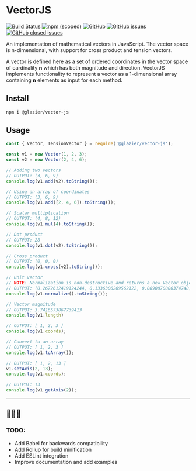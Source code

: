 # VectorJS

[![Build Status](https://travis-ci.org/spikeburton/vector-js.svg?branch=master)](https://travis-ci.org/spikeburton/vector-js)
[![npm (scoped)](https://img.shields.io/npm/v/@glazier/vector-js)](https://www.npmjs.com/package/@glazier/vector-js)
[![GitHub](https://img.shields.io/github/license/spikeburton/vector-js?color=blue)](https://github.com/spikeburton/vector-js/blob/master/LICENSE.md)
[![GitHub issues](https://img.shields.io/github/issues/spikeburton/vector-js)](https://github.com/spikeburton/vector-js/issues)
[![GitHub closed issues](https://img.shields.io/github/issues-closed/spikeburton/vector-js)](https://github.com/spikeburton/vector-js/issues?q=is%3Aissue+is%3Aclosed)

An implementation of mathematical vectors in JavaScript. The vector space is n-dimensional, with support for cross product and tension vectors.

A vector is defined here as a set of ordered coordinates in the vector space of cardinality **n** which has both magnitude and direction. VectorJS implements functionality to represent a vector as a 1-dimensional array containing **n** elements as input for each method.

## Install

```sh
npm i @glazier/vector-js
```

## Usage

```js
const { Vector, TensionVector } = require('@glazier/vector-js');

const v1 = new Vector(1, 2, 3);
const v2 = new Vector(2, 4, 6);

// Adding two vectors
// OUTPUT: (3, 6, 9)
console.log(v1.add(v2).toString());

// Using an array of coordinates
// OUTPUT: (3, 6, 9)
console.log(v1.add([2, 4, 6]).toString());

// Scalar multiplication
// OUTPUT: (4, 8, 12)
console.log(v1.mul(4).toString());

// Dot product
// OUTPUT: 28
console.log(v1.dot(v2).toString());

// Cross product
// OUTPUT: (0, 0, 0)
console.log(v1.cross(v2).toString());

// Unit vector
// NOTE: Normalization is non-destructive and returns a new Vector object
// OUTPUT: (0.2672612419124244, 0.1336306209562122, 0.0890870806374748)
console.log(v1.normalize().toString());

// Vector magnitude
// OUTPUT: 3.7416573867739413
console.log(v1.length)

// OUTPUT: [ 1, 2, 3 ]
console.log(v1.coords);

// Convert to an array
// OUTPUT: [ 1, 2, 3 ]
console.log(v1.toArray());

// OUTPUT: [ 1, 2, 13 ]
v1.setAxis(2, 13);
console.log(v1.coords);

// OUTPUT: 13
console.log(v1.getAxis(2));
```

---
## 🚧🚧🚧
### TODO:

- Add Babel for backwards compatibility
- Add Rollup for build minification
- Add ESLint integration
- Improve documentation and add examples
